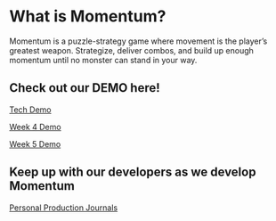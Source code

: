 # What is Momentum?
Momentum is a puzzle-strategy game where movement is the player’s greatest weapon. Strategize, deliver combos, and build up enough momentum until no monster can stand in your way.

## Check out our DEMO here!
[Tech Demo](./DEMO/index.html)

[Week 4 Demo](./DEMO/Week4/index.html)

[Week 5 Demo](./DEMO/Week5/index.html)

## Keep up with our developers as we develop Momentum
[Personal Production Journals](./Blogs/Blogs.html)
